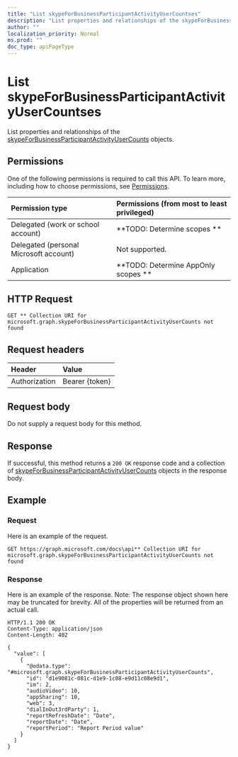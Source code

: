 ```yaml
---
title: "List skypeForBusinessParticipantActivityUserCountses"
description: "List properties and relationships of the skypeForBusinessParticipantActivityUserCounts objects."
author: ""
localization_priority: Normal
ms.prod: ""
doc_type: apiPageType
---
```


# List skypeForBusinessParticipantActivityUserCountses

List properties and relationships of the [skypeForBusinessParticipantActivityUserCounts](../resources/skypeforbusinessparticipantactivityusercounts.md) objects.

## Permissions
One of the following permissions is required to call this API. To learn more, including how to choose permissions, see [Permissions](/concepts/permissions-reference.md).

|Permission type|Permissions (from most to least privileged)|
|:---|:---|
|Delegated (work or school account)|**TODO: Determine scopes **|
|Delegated (personal Microsoft account)|Not supported.|
|Application|**TODO: Determine AppOnly scopes **|

## HTTP Request
<!-- {
  "blockType": "ignored"
}
-->
``` http
GET ** Collection URI for microsoft.graph.skypeForBusinessParticipantActivityUserCounts not found
```

## Request headers
|Header|Value|
|:---|:---|
|Authorization|Bearer {token}|

## Request body
Do not supply a request body for this method.

## Response
If successful, this method returns a `200 OK` response code and a collection of [skypeForBusinessParticipantActivityUserCounts](../resources/skypeforbusinessparticipantactivityusercounts.md) objects in the response body.

## Example

### Request
Here is an example of the request.
<!-- {
  "blockType": "request",
  "name": "get_skypeforbusinessparticipantactivityusercounts"
}
-->
``` http
GET https://graph.microsoft.com/docs\api** Collection URI for microsoft.graph.skypeForBusinessParticipantActivityUserCounts not found
```

### Response
Here is an example of the response. Note: The response object shown here may be truncated for brevity. All of the properties will be returned from an actual call.
<!-- {
  "blockType": "response",
  "truncated": true,
  "@odata.type": "collection(microsoft.graph.skypeforbusinessparticipantactivityusercounts)"
}
-->
``` http
HTTP/1.1 200 OK
Content-Type: application/json
Content-Length: 402

{
  "value": [
    {
      "@odata.type": "#microsoft.graph.skypeForBusinessParticipantActivityUserCounts",
      "id": "d1e9081c-081c-d1e9-1c08-e9d11c08e9d1",
      "im": 2,
      "audioVideo": 10,
      "appSharing": 10,
      "web": 3,
      "dialInOut3rdParty": 1,
      "reportRefreshDate": "Date",
      "reportDate": "Date",
      "reportPeriod": "Report Period value"
    }
  ]
}
```

